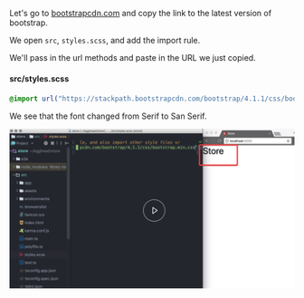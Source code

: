 Let's go to [bootstrapcdn.com](https://www.bootstrapcdn.com/) and copy the link to the latest version of bootstrap. 

We open `src`, `styles.scss`, and add the import rule. 

We'll pass in the url methods and paste in the URL we just copied. 

#### src/styles.scss
```css
@import url("https://stackpath.bootstrapcdn.com/bootstrap/4.1.1/css/bootstrap.min.css")
```

We see that the font changed from Serif to San Serif.

![Font Change](../images/angular-add-bootstrap-to-an-angular-cli-project-font-change.png)